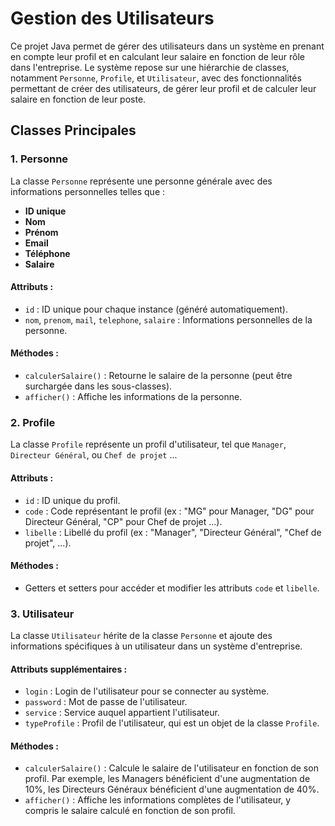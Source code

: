 # Gestion des Utilisateurs

Ce projet Java permet de gérer des utilisateurs dans un système en prenant en compte leur profil et en calculant leur salaire en fonction de leur rôle dans l'entreprise. Le système repose sur une hiérarchie de classes, notamment `Personne`, `Profile`, et `Utilisateur`, avec des fonctionnalités permettant de créer des utilisateurs, de gérer leur profil et de calculer leur salaire en fonction de leur poste.

## Classes Principales

### 1. **Personne**
La classe `Personne` représente une personne générale avec des informations personnelles telles que :
- **ID unique**
- **Nom**
- **Prénom**
- **Email**
- **Téléphone**
- **Salaire**

#### Attributs :
- `id` : ID unique pour chaque instance (généré automatiquement).
- `nom`, `prenom`, `mail`, `telephone`, `salaire` : Informations personnelles de la personne.

#### Méthodes :
- `calculerSalaire()` : Retourne le salaire de la personne (peut être surchargée dans les sous-classes).
- `afficher()` : Affiche les informations de la personne.

### 2. **Profile**
La classe `Profile` représente un profil d'utilisateur, tel que `Manager`, `Directeur Général`, ou `Chef de projet` ...

#### Attributs :
- `id` : ID unique du profil.
- `code` : Code représentant le profil (ex : "MG" pour Manager, "DG" pour Directeur Général, "CP" pour Chef de projet ...).
- `libelle` : Libellé du profil (ex : "Manager", "Directeur Général", "Chef de projet", ...).

#### Méthodes :
- Getters et setters pour accéder et modifier les attributs `code` et `libelle`.

### 3. **Utilisateur**
La classe `Utilisateur` hérite de la classe `Personne` et ajoute des informations spécifiques à un utilisateur dans un système d'entreprise.

#### Attributs supplémentaires :
- `login` : Login de l'utilisateur pour se connecter au système.
- `password` : Mot de passe de l'utilisateur.
- `service` : Service auquel appartient l'utilisateur.
- `typeProfile` : Profil de l'utilisateur, qui est un objet de la classe `Profile`.

#### Méthodes :
- `calculerSalaire()` : Calcule le salaire de l'utilisateur en fonction de son profil. Par exemple, les Managers bénéficient d'une augmentation de 10%, les Directeurs Généraux bénéficient d'une augmentation de 40%.
- `afficher()` : Affiche les informations complètes de l'utilisateur, y compris le salaire calculé en fonction de son profil.
